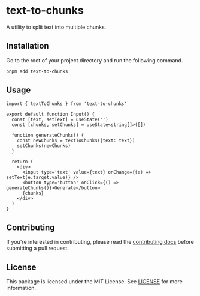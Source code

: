 # text-to-chunks

A utility to split text into multiple chunks.

## Installation

Go to the root of your project directory and run the following command.

```sh
pnpm add text-to-chunks
```

## Usage

```tsx
import { textToChunks } from 'text-to-chunks'

export default function Input() {
  const [text, setText] = useState('')
  const [chunks, setChunks] = useState<string[]>([])

  function generateChunks() {
    const newChunks = textToChunks({text: text})
    setChunks(newChunks)
  }

  return (
    <div>
      <input type='text' value={text} onChange={(e) => setText(e.target.value)} />
      <button type='button' onClick={() => generateChunks()}>Generate</button>
      {chunks}
    </div>
  )
}

```

## Contributing

If you're interested in contributing, please read the [contributing docs](../../CONTRIBUTING.md) before submitting a pull request.

## License

This package is licensed under the MIT License. See [LICENSE](../../LICENSE.md) for more information.
